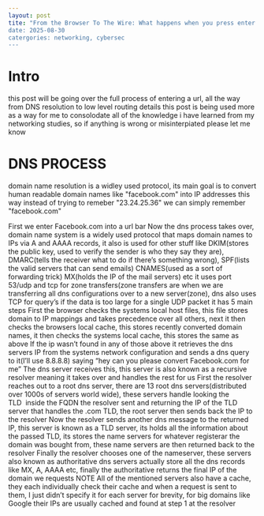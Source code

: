 ```yaml
---
layout: post
tite: "From the Browser To The Wire: What happens when you press enter
date: 2025-08-30
catergories: networking, cybersec
---
```



# Intro
this post will be going over the full process of entering a url, all the way from DNS resolution to low level routing details
this post is being used more as a way for me to consolodate all of the knowledge i have learned from my networking studies, so if anything is wrong or misinterpiated please let me know


# DNS PROCESS
domain name resolution is a widley used protocol, its main goal is to convert human readable domain names like "facebook.com" into IP addresses
this way instead of trying to remeber "23.24.25.36" we can simply remember "facebook.com"

First we enter Facebook.com into a url bar
Now the dns process takes over, domain name system is a widely used protocol that maps domain names to IPs via A and AAAA records, it also is used for other stuff like
DKIM(stores the public key, used to verify the sender is who they say they are),
DMARC(tells the receiver what to do if there’s something wrong),
SPF(lists the valid servers that can send emails)
CNAMES(used as a sort of forwarding trick)
MX(holds the IP of the mail servers) etc it uses port 53/udp and tcp for zone transfers(zone transfers are when we are transferring all dns configurations over to a new server(zone), dns also uses TCP for query’s if the data is too large for a single UDP packet
it has 5 main steps
First the browser checks the systems local host files, this file stores domain to IP mappings and takes precedence over all others, next it then checks the browsers local cache, this stores recently converted domain names, it then checks the systems local cache, this stores the same as above
If the ip wasn’t found in any of those above it retrieves the dns servers IP from the systems network configuration and sends a dns query to it(I’ll use 8.8.8.8) saying “hey can you please convert Facebook.com for me”
The dns server receives this, this server is also known as a recursive resolver meaning it takes over and handles the rest for us
First the resolver reaches out to a root dns server, there are 13 root dns servers(distributed over 1000s of servers world wide), these servers handle looking the TLD  inside the FQDN the resolver sent and returning the IP of the TLD server that handles the .com TLD, the root server then sends back the IP to the resolver
Now the resolver sends another dns message to the returned IP, this server is known as a TLD server, its holds all the information about the passed TLD, its stores the name servers for whatever registerar the domain was bought from, these name servers are then returned back to the resolver
Finally the resolver chooses one of the nameserver, these servers also known as authoritative dns servers actually store all the dns records like MX, A, AAAA etc, finally the authoritative returns the final IP of the domain we requests
NOTE
All of the mentioned servers also have a cache, they each individually check their cache and when a request is sent to them, I just didn’t specify it for each server for brevity, for big domains like Google their IPs are usually cached and found at step 1 at the resolver
